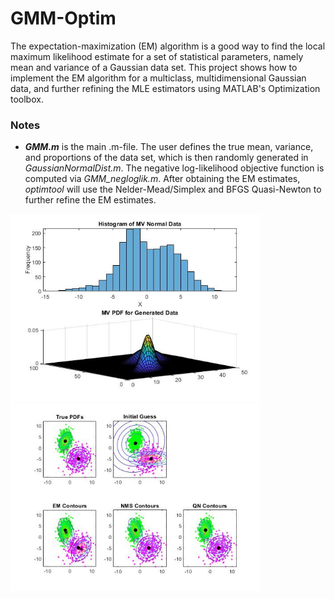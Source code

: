 # GMM-Optim
The expectation-maximization (EM) algorithm is a good way to find the local maximum likelihood estimate for a set of statistical parameters, namely mean and variance of a Gaussian data set. This project shows how to implement the EM algorithm for a multiclass, multidimensional Gaussian data, and further refining the MLE estimators using MATLAB's Optimization toolbox.

### Notes ###
- *__GMM.m__* is the main .m-file. The user defines the true mean, variance, and proportions of the data set, which is then randomly generated in *GaussianNormalDist.m*. The negative log-likelihood objective function is computed via *GMM_negloglik.m*. After obtaining the EM estimates, *optimtool* will use the Nelder-Mead/Simplex and BFGS Quasi-Newton to further refine the EM estimates.

<img src="https://github.com/misaelmmorales/GMM-Optim/blob/main/imgs/mv_data_hist.jpg" width="400"> <img src="https://github.com/misaelmmorales/GMM-Optim/blob/main/imgs/mv_data_contours.jpg" width="400">
